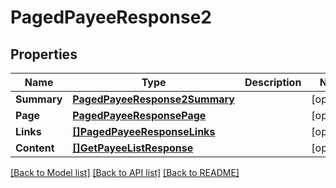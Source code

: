 # PagedPayeeResponse2

## Properties

Name | Type | Description | Notes
------------ | ------------- | ------------- | -------------
**Summary** | [**PagedPayeeResponse2Summary**](PagedPayeeResponse_2_summary.md) |  | [optional] 
**Page** | [**PagedPayeeResponsePage**](PagedPayeeResponse_page.md) |  | [optional] 
**Links** | [**[]PagedPayeeResponseLinks**](PagedPayeeResponse_links.md) |  | [optional] 
**Content** | [**[]GetPayeeListResponse**](GetPayeeListResponse.md) |  | [optional] 

[[Back to Model list]](../README.md#documentation-for-models) [[Back to API list]](../README.md#documentation-for-api-endpoints) [[Back to README]](../README.md)



